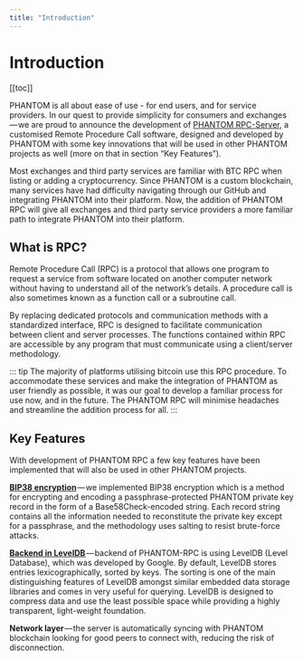 ```yaml
---
title: "Introduction"
---
```


# Introduction

[[toc]]

PHANTOM is all about ease of use - for end users, and for service providers. In our quest to provide simplicity for consumers and exchanges — we are proud to announce the development of [PHANTOM RPC-Server](https://github.com/PhantomCore/rpc-server), a customised Remote Procedure Call software, designed and developed by PHANTOM with some key innovations that will be used in other PHANTOM projects as well (more on that in section “Key Features”).

Most exchanges and third party services are familiar with BTC RPC when listing or adding a cryptocurrency. Since PHANTOM is a custom blockchain, many services have had difficulty navigating through our GitHub and integrating PHANTOM into their platform. Now, the addition of PHANTOM RPC will give all exchanges and third party service providers a more familiar path to integrate PHANTOM into their platform.

## What is RPC?

Remote Procedure Call (RPC) is a protocol that allows one program to request a service from software located on another computer network without having to understand all of the network’s details. A procedure call is also sometimes known as a function call or a subroutine call.

By replacing dedicated protocols and communication methods with a standardized interface, RPC is designed to facilitate communication between client and server processes. The functions contained within RPC are accessible by any program that must communicate using a client/server methodology.

::: tip
The majority of platforms utilising bitcoin use this RPC procedure. To accommodate these services and make the integration of PHANTOM as user friendly as possible, it was our goal to develop a familiar process for use now, and in the future. The PHANTOM RPC will minimise headaches and streamline the addition process for all.
:::

## Key Features

With development of PHANTOM RPC a few key features have been implemented that will also be used in other PHANTOM projects.

[**BIP38 encryption**](https://github.com/bitcoin/bips/blob/master/bip-0038.mediawiki) — we implemented BIP38 encryption which is a method for encrypting and encoding a passphrase-protected PHANTOM private key record in the form of a Base58Check-encoded string.
Each record string contains all the information needed to reconstitute the private key except for a passphrase, and the methodology uses salting to resist brute-force attacks.

[**Backend in LevelDB** ](http://leveldb.org/)— backend of PHANTOM-RPC is using LevelDB (Level Database), which was developed by Google.
By default, LevelDB stores entries lexicographically, sorted by keys. The sorting is one of the main distinguishing features of LevelDB amongst similar embedded data storage libraries and comes in very useful for querying.
LevelDB is designed to compress data and use the least possible space while providing a highly transparent, light-weight foundation.

**Network layer** — the server is automatically syncing with PHANTOM blockchain looking for good peers to connect with, reducing the risk of disconnection.
